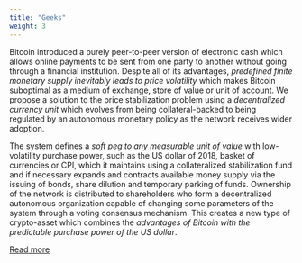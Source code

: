 ```yaml
---
title: "Geeks"
weight: 3
---
```

Bitcoin introduced a purely peer-to-peer version of electronic cash which allows online payments to be sent from one party to another without going through a financial institution. Despite all of its advantages, *predefined finite monetary supply inevitably leads to price volatility* which makes Bitcoin suboptimal as a medium of exchange, store of value or unit of account. We propose a solution to the price stabilization problem using a *decentralized currency unit* which evolves from being collateral-backed to being regulated by an autonomous monetary policy as the network receives wider adoption.

The system defines a *soft peg to any measurable unit of value* with low-volatility purchase power, such as the US dollar of 2018, basket of currencies or CPI, which it maintains using a collateralized stabilization fund and if necessary expands and contracts available money supply via the issuing of bonds, share dilution and temporary parking of funds. Ownership of the network is distributed to shareholders who form a decentralized autonomous organization capable of changing some parameters of the system through a voting consensus mechanism. This creates a new type of crypto-asset which combines the *advantages of Bitcoin with the predictable purchase power of the US dollar*.

[Read more](https://stableunit.org/StableUnit-whitepaper.pdf) 
